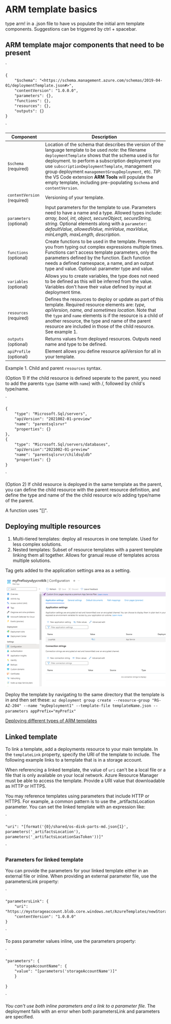 # ARM template basics

type arm! in a .json file to have vs populate the initial arm template components.
Suggestions can be triggered by ctrl + spacebar.

## ARM template major components that need to be present

`

    {
        "$schema": "<https://schema.management.azure.com/schemas/2019-04-01/deploymentTemplate.json#>",
        "contentVersion": "1.0.0.0",
        "parameters": {},
        "functions": {},
        "resources": {},
        "outputs": {}
    }

`

|Component|Description|
|----|---|
|`$schema` (required)| Location of the schema that describes the version of the language template to be used *note*: the filename `deploymentTemplate` shows that the schema used is for deployment. to perform a subscription deployment you use `subscriptionDeploymentTemplate`, management group deployment `managementGroupDeployment`, etc. *TIP:* the VS Code extension **ARM Tools** will populate the empty template, including pre-populating `$schema` and `contentVersion`.|
|`contentVersion` (required)| Versioning of your template.|
|`parameters` (optional)| Input parameters for the template to use. Parameters need to have a name and a type. Allowed types include: *array, bool, int, object, secureObject, secureString, string*. Optional elements along with a `parameter`: *defaultValue, allowedValue, minValue, maxValue, minLength, maxLength, description*.|
|`functions` (optional)| Create functions to be used in the template. Prevents you from typing out complex expressions multiple times. Functions can't access template parameters, only the parameters defined by the function. Each function needs a defined namespace, a name, and an output type and value. Optional: parameter type and value.|
|`variables` (optional)| Allows you to create variables, the type does not need to be defined as this will be inferred from the value. Variables don't have their value defined by input at deployment time.|
|`resources` (required)| Defines the resources to deploy or update as part of this template. Required resource elements are: *type, apiVersion, name, and sometimes location*. Note that the `type` and `name` elements is if the resource is a child of another resource, the type and name of the parent resource are included in those of the child resource. See example 1.|
|`outputs` (optional)| Returns values from deployed resources. Outputs need name and type to be defined.|
|`apiProfile` (optional)| Element allows you define resource apiVersion for all in your template.|

Example 1. Child and parent `resources` syntax.

(Option 1) If the child resource is defined seperate to the parent, you need to add the parents `type` (same with `name`) with /, followed by child's type/name.

`

    {
        "type": "Microsoft.Sql/servers",
        "apiVersion": "2021002-01-preview"
        "name": "parentsqlsrvr"
        "properties": {}
    },
    {
        "type": "Microsoft.Sql/servers/databases",
        "apiVersion":"2021002-01-preview"
        "name": "parentsqlsrvr/childsqldb"
        "properties": {}
    }
`

(Option 2) If child resource is deployed in the same template as the parent, you can define the child resource with the parent resource definition, and define the type and name of the the child resource w/o adding type/name of the parent.

A function uses "[]".

## Deploying multiple resources

1. Multi-tiered templates: deploy all resources in one template. Used for less complex solutions.
2. Nested templates: Subset of resource templates with a parent template linking them all together. Allows for granual reuse of templates across multiple solutions.

Tag gets added to the application settings area as a setting.

![applicationn settings](<Images/application settings.png>)

 Deploy the template by navigating to the same directory that the template is in and then set these:
`az deployment group create --resource-group "RG-AZ-204" --name "myDeployment1" --template-file templateName.json --parameters appPrefix="myPrefix"`

[Deploying different types of ARM templates](https://learn.microsoft.com/en-us/azure/azure-resource-manager/templates/linked-templates?tabs=azure-powershell#linked-template)

## Linked template 

To link a template, add a deployments resource to your main template. In the `templateLink` property, specify the URI of the template to include. The following example links to a template that is in a storage account.

When referencing a linked template, the value of `uri` can't be a local file or a file that is only available on your local network. Azure Resource Manager must be able to access the template. Provide a URI value that downloadable as HTTP or HTTPS.

You may reference templates using parameters that include HTTP or HTTPS. For example, a common pattern is to use the _artifactsLocation parameter. You can set the linked template with an expression like:

`

    "uri": "[format('{0}/shared/os-disk-parts-md.json{1}', parameters('_artifactsLocation'), parameters('_artifactsLocationSasToken'))]"

`

### Parameters for linked template

You can provide the parameters for your linked template either in an external file or inline. When providing an external parameter file, use the parametersLink property:

`

    "parametersLink": {
        "uri": "https://mystorageaccount.blob.core.windows.net/AzureTemplates/newStorageAccount.parameters.json",
        "contentVersion": "1.0.0.0"
    }

`

To pass parameter values inline, use the parameters property:

`

    "parameters": {
        "storageAccountName": {
        "value": "[parameters('storageAccountName')]"
        }
    
    }

`

*You can't use both inline parameters and a link to a parameter file.* The deployment fails with an error when both parametersLink and parameters are specified.
